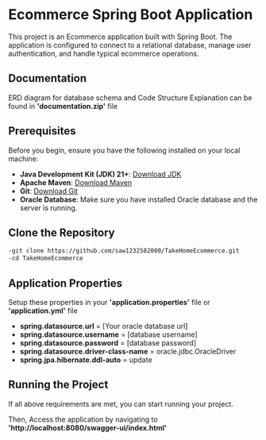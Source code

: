 # Ecommerce Spring Boot Application

This project is an Ecommerce application built with Spring Boot. The application is configured to connect to a relational database, manage user authentication, and handle typical ecommerce operations.

## Documentation

ERD diagram for database schema and Code Structure Explanation can be found in __'documentation.zip'__ file

## Prerequisites

Before you begin, ensure you have the following installed on your local machine:

- **Java Development Kit (JDK) 21+**: [Download JDK](https://www.oracle.com/java/technologies/javase-downloads.html)
- **Apache Maven**: [Download Maven](https://maven.apache.org/download.cgi)
- **Git**: [Download Git](https://git-scm.com/downloads)
- **Oracle Database**: Make sure you have installed Oracle database and the server is running.

## Clone the Repository

```bash
-git clone https://github.com/saw1232582000/TakeHomeEcommerce.git
-cd TakeHomeEcommerce
```

## Application Properties

Setup these properties in your __'application.properties'__ file or __'application.yml'__ file

- **spring.datasource.url** = [Your oracle database url]
- **spring.datasource.username** = [database username]
- **spring.datasource.password** = [database password]
- **spring.datasource.driver-class-name** = oracle.jdbc.OracleDriver
- **spring.jpa.hibernate.ddl-auto** = update


##  Running the Project

If all above requirements are met, you can start running your project.

Then, Access the application by navigating to __'http://localhost:8080/swagger-ui/index.html'__